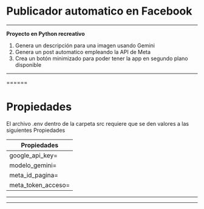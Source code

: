 # Publicador automatico en Facebook
-----
**Proyecto en Python recreativo**
1. Genera un descripción para una imagen usando Gemini
2. Genera un post automatico empleando la API de Meta
3. Crea un botón minimizado para poder tener la app en segundo plano disponible
-----
======

# Propiedades
El archivo .env dentro de la carpeta src
requiere que se den valores a las siguientes Propiedades

|Propiedades|
|-----------|
|google_api_key=|
|modelo_gemini=|
|meta_id_pagina=|
|meta_token_acceso=|

___
***